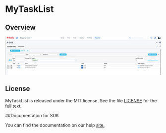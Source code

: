 MyTaskList
=========================

## Overview

![alt text](https://github.com/nikantonelli/MyTaskList/blob/master/Images/image1.png)

## License

MyTaskList is released under the MIT license.  See the file [LICENSE](./LICENSE) for the full text.

##Documentation for SDK

You can find the documentation on our help [site.](https://help.rallydev.com/apps/2.1/doc/)
